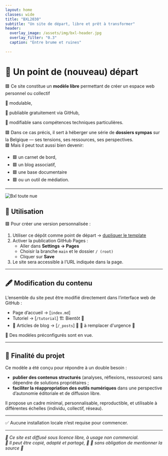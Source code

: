 ```yaml
---
layout: home
classes: wide
title: "BXL2030"
subtitle: "Un site de départ, libre et prêt à transformer"
header:
  overlay_image: /assets/img/bxl-header.jpg
  overlay_filter: "0.3"
  caption: "Entre brume et ruines"
    
---
```


# 🔳 Un point de (nouveau) départ

🟩 Ce site constitue un **modèle libre** permettant de créer un espace web personnel  ou collectif
 
🔲 modulable,

🔲 publiable gratuitement via GitHub,

🔲 modifiable sans compétences techniques particulières.

🟩 Dans ce cas précis, il sert à héberger une série de **dossiers sympas** sur la Belgique — ses tensions, ses ressources, ses perspectives.  
🟩 Mais il peut tout aussi bien devenir:
- 🟩 un carnet de bord,
- 🟩 un blog associatif,
- 🟩 une base documentaire
- 🟩 ou un outil de médiation.

---

![Bxl toute nue](https://dl.ouaisfi.eu/images/captures/brusse.png)

## 🔧 Utilisation

🟩 Pour créer une version personnalisée :

1. Utiliser ce dépôt comme point de départ → [dupliquer le template](https://github.com/ouaisfieu/bxl2042/generate)
2. Activer la publication GitHub Pages :
   - Aller dans **Settings → Pages**
   - Choisir la branche `main` et le dossier `/ (root)`
   - Cliquer sur **Save**
3. Le site sera accessible à l’URL indiquée dans la page.

---

## 🖋 Modification du contenu

L’ensemble du site peut être modifié directement dans l’interface web de GitHub :

- Page d’accueil → [`index.md`]
- Tutoriel → [`/tutorial`] 🏗 Bientôt 🚧
- 🔲 Articles de blog → [`/_posts`] 🔴
  🔴 à remplacer d'urgence 🔴

🔲 Des modèles préconfigurés sont en vue.

---

## 🎯 Finalité du projet

Ce modèle a été conçu pour répondre à un double besoin :

- **publier des contenus structurés** (analyses, réflexions, ressources) sans dépendre de solutions propriétaires ;
- **faciliter la réappropriation des outils numériques** dans une perspective d’autonomie éditoriale et de diffusion libre.

Il propose un cadre minimal, personnalisable, reproductible, et utilisable à différentes échelles (individu, collectif, réseau).

---

✅ Aucune installation locale n’est requise pour commencer.

---

*🔲 Ce site est diffusé sous licence libre, à usage non commercial.  
🔲 Il peut être copié, adapté et partagé, 🔲
🔲 sans obligation de mentionner la source 🔲*



